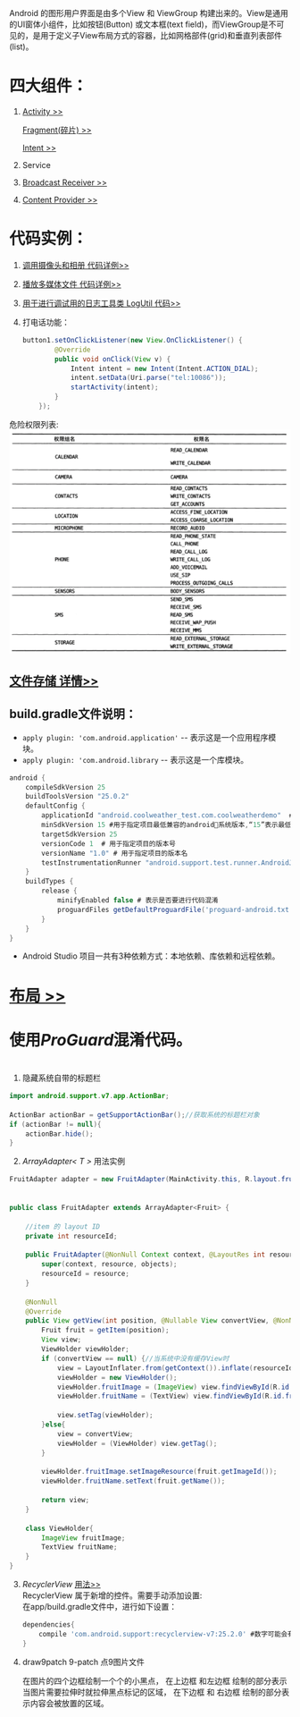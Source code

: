 Android 的图形用户界面是由多个View 和 ViewGroup 构建出来的。View是通用的UI窗体小组件，比如按钮(Button) 或文本框(text field)，而ViewGroup是不可见的，是用于定义子View布局方式的容器，比如网格部件(grid)和垂直列表部件(list)。 

# 四大组件：

1. [Activity >>](./Activity.md)

    [Fragment(碎片) >>](./Fragment.md)   

    [Intent >>](.\Intent.md) 
2. Service
3. [Broadcast Receiver >>](.\Broadcast_Receiver.md)
4. [Content Provider >>](.\Content_Provider.md)

# 代码实例：

1. [调用摄像头和相册 代码详例>>](./调用摄像头和相册.md)

2. [播放多媒体文件 代码详例>>](./播放多媒体文件.md) 

3. [用于进行调试用的日志工具类 LogUtil 代码>>](./tools_codes/LogUtil.md)

4. 打电话功能：   
    ```java
    button1.setOnClickListener(new View.OnClickListener() {
            @Override
            public void onClick(View v) {
                Intent intent = new Intent(Intent.ACTION_DIAL);
                intent.setData(Uri.parse("tel:10086"));
                startActivity(intent);
            }
        });
    ```

危险权限列表:
![生命周期](./images/危险权限列表.png) 

## [文件存储 详情>>](./持久化.md)


## build.gradle文件说明：    

+ `apply plugin: 'com.android.application'` -- 表示这是一个应用程序模块。
+ `apply plugin: 'com.android.library` -- 表示这是一个库模块。

```gradle
android {
    compileSdkVersion 25
    buildToolsVersion "25.0.2"
    defaultConfig {
        applicationId "android.coolweather_test.com.coolweatherdemo"  # 用于指定项目的包名
        minSdkVersion 15 #用于指定项目最低兼容的android系统版本,“15”表示最低兼容到android4.0系统。
        targetSdkVersion 25  
        versionCode 1  # 用于指定项目的版本号
        versionName "1.0" # 用于指定项目的版本名
        testInstrumentationRunner "android.support.test.runner.AndroidJUnitRunner"
    }
    buildTypes {
        release {
            minifyEnabled false # 表示是否要进行代码混淆
            proguardFiles getDefaultProguardFile('proguard-android.txt'), 'proguard-rules.pro'
        }
    }
} 
```
+ Android Studio 项目一共有3种依赖方式：本地依赖、库依赖和远程依赖。
 
# [布局 >>](.\布局.md)

# 使用***ProGuard***混淆代码。


#

1. 隐藏系统自带的标题栏   
```java
import android.support.v7.app.ActionBar;

ActionBar actionBar = getSupportActionBar();//获取系统的标题栏对象
if (actionBar != null){
    actionBar.hide();
}
```

2. *ArrayAdapter< T >* 用法实例
```java
FruitAdapter adapter = new FruitAdapter(MainActivity.this, R.layout.fruit_item, fruitList);


public class FruitAdapter extends ArrayAdapter<Fruit> {

    //item 的 layout ID
    private int resourceId;

    public FruitAdapter(@NonNull Context context, @LayoutRes int resource, @NonNull List<Fruit> objects) {
        super(context, resource, objects);
        resourceId = resource;
    }

    @NonNull
    @Override
    public View getView(int position, @Nullable View convertView, @NonNull ViewGroup parent) {
        Fruit fruit = getItem(position);
        View view;
        ViewHolder viewHolder;
        if (convertView == null) {//当系统中没有缓存View时
            view = LayoutInflater.from(getContext()).inflate(resourceId, parent, false);//标准写法
            viewHolder = new ViewHolder();
            viewHolder.fruitImage = (ImageView) view.findViewById(R.id.fruit_image);
            viewHolder.fruitName = (TextView) view.findViewById(R.id.fruit_name);

            view.setTag(viewHolder);
        }else{
            view = convertView;
            viewHolder = (ViewHolder) view.getTag();
        }

        viewHolder.fruitImage.setImageResource(fruit.getImageId());
        viewHolder.fruitName.setText(fruit.getName());

        return view;
    }

    class ViewHolder{
        ImageView fruitImage;
        TextView fruitName;
    }
}
```

3. *RecyclerView* [用法>>](./recyclerview.md)    
RecyclerView 属于新增的控件。需要手动添加设置:  
在app/build.gradle文件中，进行如下设置：    
    ```gradle
    dependencies{
        compile 'com.android.support:recyclerview-v7:25.2.0' #数字可能会有所不同。
    }
    ``` 


4. draw9patch  9-patch  点9图片文件  

    在图片的四个边框绘制一个个的小黑点， 在上边框 和左边框 绘制的部分表示当图片需要拉伸时就拉伸黑点标记的区域， 在下边框 和 右边框 绘制的部分表示内容会被放置的区域。
